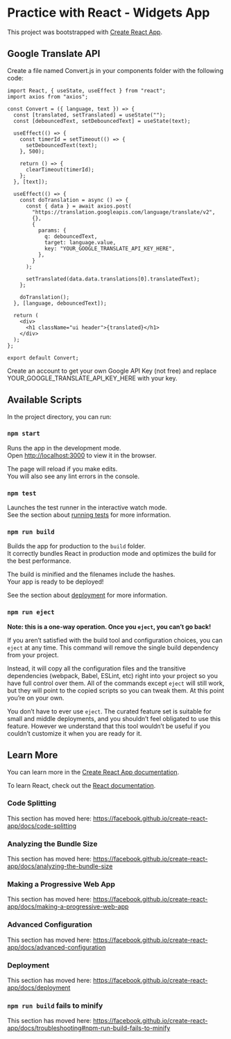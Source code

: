 # Practice with React - Widgets App

This project was bootstrapped with [Create React App](https://github.com/facebook/create-react-app).

## Google Translate API

Create a file named Convert.js in your components folder with the following code:
```
import React, { useState, useEffect } from "react";
import axios from "axios";

const Convert = ({ language, text }) => {
  const [translated, setTranslated] = useState("");
  const [debouncedText, setDebouncedText] = useState(text);

  useEffect(() => {
    const timerId = setTimeout(() => {
      setDebouncedText(text);
    }, 500);

    return () => {
      clearTimeout(timerId);
    };
  }, [text]);

  useEffect(() => {
    const doTranslation = async () => {
      const { data } = await axios.post(
        "https://translation.googleapis.com/language/translate/v2",
        {},
        {
          params: {
            q: debouncedText,
            target: language.value,
            key: "YOUR_GOOGLE_TRANSLATE_API_KEY_HERE",
          },
        }
      );

      setTranslated(data.data.translations[0].translatedText);
    };

    doTranslation();
  }, [language, debouncedText]);

  return (
    <div>
      <h1 className="ui header">{translated}</h1>
    </div>
  );
};

export default Convert;
```
Create an account to get your own Google API Key (not free) and replace YOUR_GOOGLE_TRANSLATE_API_KEY_HERE with your key.

## Available Scripts

In the project directory, you can run:

### `npm start`

Runs the app in the development mode.<br />
Open [http://localhost:3000](http://localhost:3000) to view it in the browser.

The page will reload if you make edits.<br />
You will also see any lint errors in the console.

### `npm test`

Launches the test runner in the interactive watch mode.<br />
See the section about [running tests](https://facebook.github.io/create-react-app/docs/running-tests) for more information.

### `npm run build`

Builds the app for production to the `build` folder.<br />
It correctly bundles React in production mode and optimizes the build for the best performance.

The build is minified and the filenames include the hashes.<br />
Your app is ready to be deployed!

See the section about [deployment](https://facebook.github.io/create-react-app/docs/deployment) for more information.

### `npm run eject`

**Note: this is a one-way operation. Once you `eject`, you can’t go back!**

If you aren’t satisfied with the build tool and configuration choices, you can `eject` at any time. This command will remove the single build dependency from your project.

Instead, it will copy all the configuration files and the transitive dependencies (webpack, Babel, ESLint, etc) right into your project so you have full control over them. All of the commands except `eject` will still work, but they will point to the copied scripts so you can tweak them. At this point you’re on your own.

You don’t have to ever use `eject`. The curated feature set is suitable for small and middle deployments, and you shouldn’t feel obligated to use this feature. However we understand that this tool wouldn’t be useful if you couldn’t customize it when you are ready for it.

## Learn More

You can learn more in the [Create React App documentation](https://facebook.github.io/create-react-app/docs/getting-started).

To learn React, check out the [React documentation](https://reactjs.org/).

### Code Splitting

This section has moved here: https://facebook.github.io/create-react-app/docs/code-splitting

### Analyzing the Bundle Size

This section has moved here: https://facebook.github.io/create-react-app/docs/analyzing-the-bundle-size

### Making a Progressive Web App

This section has moved here: https://facebook.github.io/create-react-app/docs/making-a-progressive-web-app

### Advanced Configuration

This section has moved here: https://facebook.github.io/create-react-app/docs/advanced-configuration

### Deployment

This section has moved here: https://facebook.github.io/create-react-app/docs/deployment

### `npm run build` fails to minify

This section has moved here: https://facebook.github.io/create-react-app/docs/troubleshooting#npm-run-build-fails-to-minify
